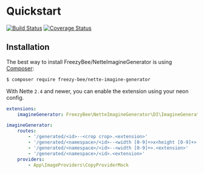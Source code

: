 Quickstart
==========

[![Build Status](https://travis-ci.org/FreezyBee/NetteImagineGenerator.svg?branch=master)](https://travis-ci.org/FreezyBee/NetteImagineGenerator)
[![Coverage Status](https://coveralls.io/repos/github/FreezyBee/NetteImagineGenerator/badge.svg?branch=master)](https://coveralls.io/github/FreezyBee/NetteImagineGenerator?branch=master)

Installation
------------

The best way to install FreezyBee/NetteImagineGenerator is using  [Composer](http://getcomposer.org/):

```sh
$ composer require freezy-bee/nette-imagine-generator
```

With Nette `2.4` and newer, you can enable the extension using your neon config.

```yml
extensions:
	imagineGenerator: FreezyBee\NetteImagineGenerator\DI\ImagineGeneratorExtension

imagineGenerator:
    routes:
        - '/generated/<id>--<crop crop>.<extension>'
        - '/generated/<namespace>/<id>--<width [0-9]+>x<height [0-9]+>.<extension>'
        - '/generated/<namespace>/<id>--<width [0-9]+>.<extension>'
        - '/generated/<namespace>/<id>.<extension>'
    providers:
        - App\ImageProviders\CopyProviderMock

```
